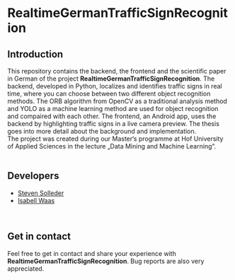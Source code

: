 # RealtimeGermanTrafficSignRecognition

## Introduction
This repository contains the backend, the frontend and the scientific paper in German of the project **RealtimeGermanTrafficSignRecognition**. The backend, developed in Python, localizes and identifies traffic signs in real time, where you can choose between two different object recognition methods. The ORB algorithm from OpenCV as a traditional analysis method and YOLO as a machine learning method are used for object recognition and compaired with each other. The frontend, an Android app, uses the backend by highlighting traffic signs in a live camera preview. The thesis goes into more detail about the background and implementation.
<br>
The project was created during our Master‘s programme at Hof University of Applied Sciences in the lecture „Data Mining and Machine Learning“.
<br>
<br>

## Developers
- [Steven Solleder](https://github.com/stevensolleder)
- [Isabell Waas](https://github.com/isabellwaas)
<br>

## Get in contact
Feel free to get in contact and share your experience with **RealtimeGermanTrafficSignRecognition**. Bug reports are also very appreciated.